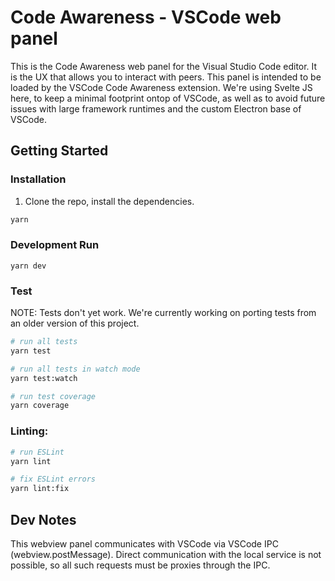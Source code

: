 # Code Awareness - VSCode web panel

This is the Code Awareness web panel for the Visual Studio Code editor. It is the UX that allows you to interact with peers.
This panel is intended to be loaded by the VSCode Code Awareness extension.
We're using Svelte JS here, to keep a minimal footprint ontop of VSCode, as well as to avoid future issues with large framework runtimes and the custom Electron base of VSCode.

## Getting Started

### Installation

1. Clone the repo, install the dependencies.

```bash
yarn
```

### Development Run

```
yarn dev
```

### Test

NOTE: Tests don't yet work. We're currently working on porting tests from an older version of this project.
```bash
# run all tests
yarn test

# run all tests in watch mode
yarn test:watch

# run test coverage
yarn coverage
```

### Linting:

```bash
# run ESLint
yarn lint

# fix ESLint errors
yarn lint:fix
```

## Dev Notes

This webview panel communicates with VSCode via VSCode IPC (webview.postMessage). Direct communication with the local service is not possible, so all such requests must be proxies through the IPC.
